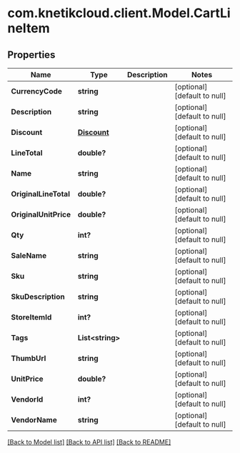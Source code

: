 # com.knetikcloud.client.Model.CartLineItem
## Properties

Name | Type | Description | Notes
------------ | ------------- | ------------- | -------------
**CurrencyCode** | **string** |  | [optional] [default to null]
**Description** | **string** |  | [optional] [default to null]
**Discount** | [**Discount**](Discount.md) |  | [optional] [default to null]
**LineTotal** | **double?** |  | [optional] [default to null]
**Name** | **string** |  | [optional] [default to null]
**OriginalLineTotal** | **double?** |  | [optional] [default to null]
**OriginalUnitPrice** | **double?** |  | [optional] [default to null]
**Qty** | **int?** |  | [optional] [default to null]
**SaleName** | **string** |  | [optional] [default to null]
**Sku** | **string** |  | [optional] [default to null]
**SkuDescription** | **string** |  | [optional] [default to null]
**StoreItemId** | **int?** |  | [optional] [default to null]
**Tags** | **List&lt;string&gt;** |  | [optional] [default to null]
**ThumbUrl** | **string** |  | [optional] [default to null]
**UnitPrice** | **double?** |  | [optional] [default to null]
**VendorId** | **int?** |  | [optional] [default to null]
**VendorName** | **string** |  | [optional] [default to null]

[[Back to Model list]](../README.md#documentation-for-models) [[Back to API list]](../README.md#documentation-for-api-endpoints) [[Back to README]](../README.md)


